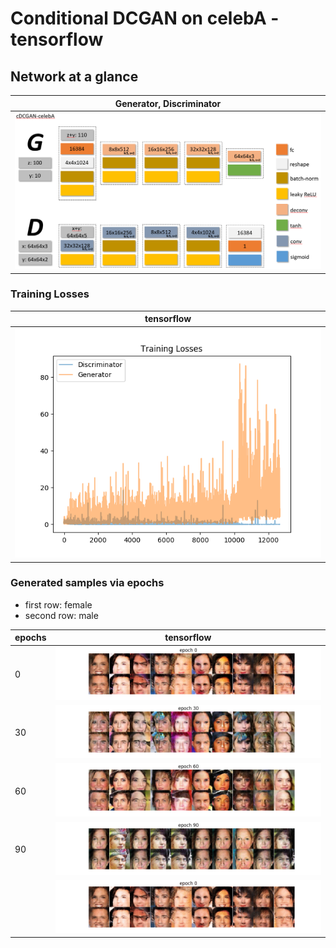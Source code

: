 # Conditional DCGAN on celebA - tensorflow

## Network at a glance

| **Generator**, **Discriminator** |
| --- |
| ![N](./assets/network_structure.png) |

### Training Losses

| tensorflow |
| --- |
| ![](./assets/losses_tf.png) |

### Generated samples via epochs

* first row: female
* second row: male

| epochs | tensorflow |
| --- | --- |
| 0 | ![](./assets/epoch_0_tf.png) |
| 30 | ![](./assets/epoch_30_tf.png) |
| 60 | ![](./assets/epoch_60_tf.png) |
| 90 | ![](./assets/epoch_90_tf.png) |
|  | ![](./assets/by_epochs_tf.gif) |
